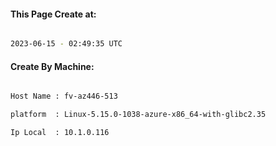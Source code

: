 
   
#### This Page Create at:

```bash

2023-06-15 - 02:49:35 UTC

```

#### Create By Machine:

```bash

Host Name : fv-az446-513

platform  : Linux-5.15.0-1038-azure-x86_64-with-glibc2.35

Ip Local  : 10.1.0.116

```

